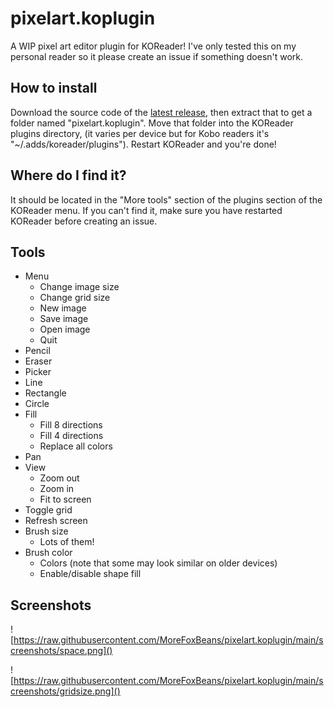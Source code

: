 # pixelart.koplugin

A WIP pixel art editor plugin for KOReader! I've only tested this on my personal reader so it please create an issue if something doesn't work.

## How to install

Download the source code of the [latest release](https://github.com/MoreFoxBeans/pixelart.koplugin/releases), then extract that to get a folder named "pixelart.koplugin". Move that folder into the KOReader plugins directory, (it varies per device but for Kobo readers it's "~/.adds/koreader/plugins"). Restart KOReader and you're done!

## Where do I find it?

It should be located in the "More tools" section of the plugins section of the KOReader menu. If you can't find it, make sure you have restarted KOReader before creating an issue.

## Tools

 - Menu
    - Change image size
    - Change grid size
    - New image
    - Save image
    - Open image
    - Quit
 - Pencil
 - Eraser
 - Picker
 - Line
 - Rectangle
 - Circle
 - Fill
    - Fill 8 directions
    - Fill 4 directions
    - Replace all colors
 - Pan
 - View
    - Zoom out
    - Zoom in
    - Fit to screen
 - Toggle grid
 - Refresh screen
 - Brush size
    - Lots of them!
 - Brush color
    - Colors (note that some may look similar on older devices)
    - Enable/disable shape fill

## Screenshots

![https://raw.githubusercontent.com/MoreFoxBeans/pixelart.koplugin/main/screenshots/space.png]()

![https://raw.githubusercontent.com/MoreFoxBeans/pixelart.koplugin/main/screenshots/gridsize.png]()
